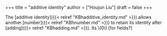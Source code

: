 +++
title = "additive identity"
author = ["Houjun Liu"]
draft = false
+++

The [additive identity]({{< relref "KBhadditive_identity.md" >}}) allows another [number]({{< relref "KBhnumber.md" >}}) to retain its identity after [adding]({{< relref "KBhadding.md" >}}). Its \\(0\\) [for fields?]